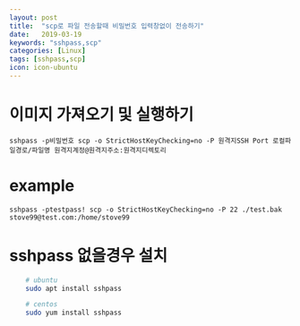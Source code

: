 ```yaml
---
layout: post
title:  "scp로 파일 전송할때 비밀번호 입력창없이 전송하기"
date:   2019-03-19
keywords: "sshpass,scp"
categories: [Linux]
tags: [sshpass,scp]
icon: icon-ubuntu
---
```


# 이미지 가져오기 및 실행하기
    sshpass -p비밀번호 scp -o StrictHostKeyChecking=no -P 원격지SSH Port 로컬파일경로/파일명 원격지계정@원격지주소:원격지디렉토리

# example
    sshpass -ptestpass! scp -o StrictHostKeyChecking=no -P 22 ./test.bak stove99@test.com:/home/stove99

# sshpass 없을경우 설치
``` bash
    # ubuntu
    sudo apt install sshpass

    # centos
    sudo yum install sshpass
```